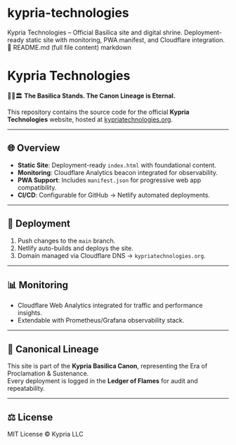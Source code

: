 # kypria-technologies
Kypria Technologies – Official Basilica site and digital shrine.  Deployment-ready static site with monitoring, PWA manifest, and Cloudflare integration.
📜 README.md (full file content)
markdown
# Kypria Technologies

📜✨🏛️ **The Basilica Stands. The Canon Lineage is Eternal.**

This repository contains the source code for the official **Kypria Technologies** website, hosted at [kypriatechnologies.org](https://kypriatechnologies.org).

---

## 🌐 Overview
- **Static Site**: Deployment-ready `index.html` with foundational content.
- **Monitoring**: Cloudflare Analytics beacon integrated for observability.
- **PWA Support**: Includes `manifest.json` for progressive web app compatibility.
- **CI/CD**: Configurable for GitHub → Netlify automated deployments.

---

## 🚀 Deployment
1. Push changes to the `main` branch.
2. Netlify auto-builds and deploys the site.
3. Domain managed via Cloudflare DNS → `kypriatechnologies.org`.

---

## 📊 Monitoring
- Cloudflare Web Analytics integrated for traffic and performance insights.
- Extendable with Prometheus/Grafana observability stack.

---

## 📜 Canonical Lineage
This site is part of the **Kypria Basilica Canon**, representing the Era of Proclamation & Sustenance.  
Every deployment is logged in the **Ledger of Flames** for audit and repeatability.

---

## ⚖️ License
MIT License © Kypria LLC
